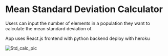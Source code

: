 # Mean Standard Deviation Calculator

Users can input the number of elements in a population they want to calculate the mean standard deviation of.

App uses React.js frontend with python backend
deploy with heroku


![Std_calc_pic](https://github.com/user-attachments/assets/0f900492-4668-4855-9d0d-4a7da7ffa85e)
